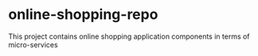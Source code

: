 # online-shopping-repo
This project contains online shopping application components in terms of micro-services
